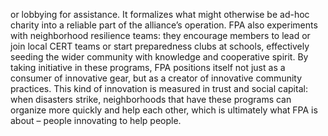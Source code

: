or lobbying for assistance. It formalizes what might otherwise be ad-hoc charity into a reliable part of the alliance’s operation. FPA also experiments with neighborhood resilience teams: they encourage members to lead or join local CERT teams or start preparedness clubs at schools, effectively seeding the wider community with knowledge and cooperative spirit. By taking initiative in these programs, FPA positions itself not just as a consumer of innovative gear, but as a creator of innovative community practices. This kind of innovation is measured in trust and social capital: when disasters strike, neighborhoods that have these programs can organize more quickly and help each other, which is ultimately what FPA is about – people innovating to help people.